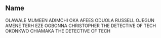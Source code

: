 ## Name

OLAWALE MUMEEN
ADIMCHI OKA
AFEES ODUOLA
RUSSELL OJEGUN
AMENE TERH
EZE OGBONNA CHRISTOPHER
THE DETECTIVE OF TECH
OKONKWO CHIAMAKA
THE DETECTIVE OF TECH
